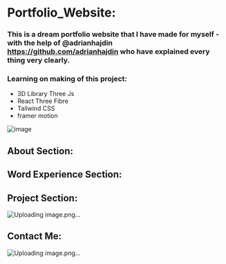 # Portfolio_Website:
### This is a dream portfolio website that I have made for myself - with the help of  @adrianhajdin https://github.com/adrianhajdin who have explained every thing very clearly.

### Learning on making of this project:
* 3D Library Three Js
* React Three Fibre
* Tailwind CSS
* framer motion


![image](https://user-images.githubusercontent.com/77448860/232143601-2c16cbe9-0f67-45dd-ba80-433325ef65d1.png)



## About Section:



## Word Experience Section:



## Project Section:

![Uploading image.png…]()


## Contact Me:


![Uploading image.png…]()

